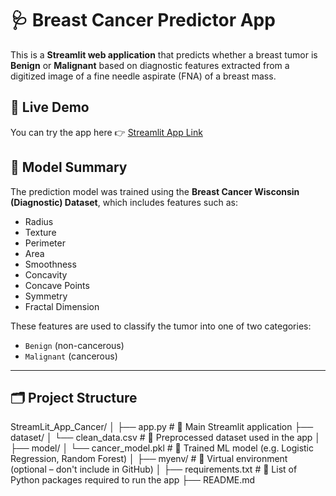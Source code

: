 # 🩺 Breast Cancer Predictor App

This is a **Streamlit web application** that predicts whether a breast tumor is **Benign** or **Malignant** based on diagnostic features extracted from a digitized image of a fine needle aspirate (FNA) of a breast mass.

## 🚀 Live Demo

You can try the app here 👉 [Streamlit App Link](https://appbreastcancerpredict-46eaj2q7xymwdihelc2tjr.streamlit.app)  

## 🧠 Model Summary

The prediction model was trained using the **Breast Cancer Wisconsin (Diagnostic) Dataset**, which includes features such as:

- Radius
- Texture
- Perimeter
- Area
- Smoothness
- Concavity
- Concave Points
- Symmetry
- Fractal Dimension

These features are used to classify the tumor into one of two categories:
- `Benign` (non-cancerous)
- `Malignant` (cancerous)

---

## 🗂️ Project Structure

StreamLit_App_Cancer/
│
├── app.py                      # 🔸 Main Streamlit application
├── dataset/
│   └── clean_data.csv          # 🔹 Preprocessed dataset used in the app
│
├── model/
│   └── cancer_model.pkl        # 🔹 Trained ML model (e.g. Logistic Regression, Random Forest)
│
├── myenv/                      # 🔸 Virtual environment (optional – don't include in GitHub)
│
├── requirements.txt            # 🔸 List of Python packages required to run the app
├── README.md   
